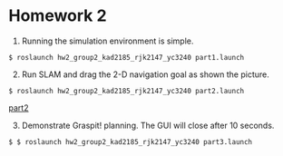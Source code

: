 # Homework 2

1. Running the simulation environment is simple.

```
$ roslaunch hw2_group2_kad2185_rjk2147_yc3240 part1.launch
```


2. Run SLAM and drag the 2-D navigation goal as shown the picture.

```
$ roslaunch hw2_group2_kad2185_rjk2147_yc3240 part2.launch
```

[part2](misc_images/part2.png)

3. Demonstrate Graspit! planning. The GUI will close after 10 seconds.

```
$ $ roslaunch hw2_group2_kad2185_rjk2147_yc3240 part3.launch
```
